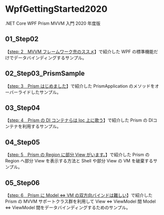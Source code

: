 # WpfGettingStarted2020
.NET Core WPF Prism MVVM 入門 2020 年度版

## 01_Step02

【[step: 2　MVVM フレームワーク充のススメ](https://elf-mission.net/programming/wpf/getting-started-2020/step02/)】で紹介した WPF の標準機能だけでデータバインディングするサンプル。

## 02_Step03_PrismSample

【[step: 3　Prism はじめました](https://elf-mission.net/programming/wpf/getting-started-2020/step03/)】で紹介した PrismApplication のメソッドをオーバーライドしたサンプル。

## 03_Step04

【[step: 4　Prism の DI コンテナらは Ioc 上に歌う](https://elf-mission.net/programming/wpf/getting-started-2020/step04/)】で紹介した Prism の DIコンテナを利用するサンプル。

## 04_Step05

【[step: 5　Prism の Region に部分 View がいます。](https://elf-mission.net/programming/wpf/getting-started-2020/step05/)】で紹介した Prism の Region へ部分 View を表示する方法と Shell や部分 View の VM を破棄するサンプル。

## 05_Step06

【[step: 6　Prism に Model ⇔ VM の双方向バインドは難しい](https://elf-mission.net/programming/wpf/getting-started-2020/step06/)】で紹介した Prism の MVVM サポートクラス群を利用して View ⇔ ViewModel 間 Model ⇔ ViewModel 間をデータバインディングするためのサンプル。
